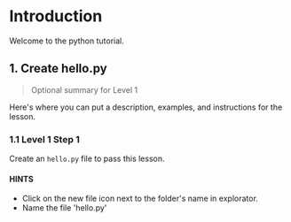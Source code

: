 # Introduction

Welcome to the python tutorial.

## 1. Create hello.py

> Optional summary for Level 1

Here's where you can put a description, examples, and instructions for the lesson.

### 1.1 Level 1 Step 1

Create an `hello.py` file to pass this lesson.

#### HINTS

- Click on the new file icon next to the folder's name in explorator.
- Name the file 'hello.py'